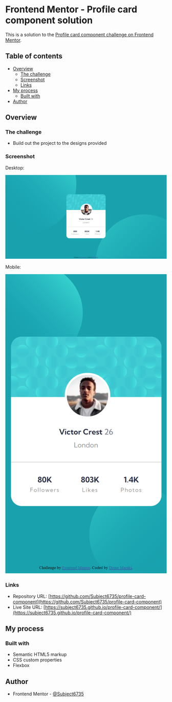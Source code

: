 # Frontend Mentor - Profile card component solution

This is a solution to the [Profile card component challenge on Frontend Mentor](https://www.frontendmentor.io/challenges/profile-card-component-cfArpWshJ).

## Table of contents

- [Overview](#overview)
  - [The challenge](#the-challenge)
  - [Screenshot](#screenshot)
  - [Links](#links)
- [My process](#my-process)
  - [Built with](#built-with)
- [Author](#author)

## Overview

### The challenge

- Build out the project to the designs provided

### Screenshot

Desktop:

![](screenshots/screenshot_desktop.png)

Mobile:

![](screenshots/screenshot_mobile.png)

### Links

- Repository URL: [https://github.com/Subject6735/profile-card-component](https://github.com/Subject6735/profile-card-component)
- Live Site URL: [https://subject6735.github.io/profile-card-component/](https://subject6735.github.io/profile-card-component/)

## My process

### Built with

- Semantic HTML5 markup
- CSS custom properties
- Flexbox

## Author

- Frontend Mentor - [@Subject6735](https://www.frontendmentor.io/profile/Subject6735)
